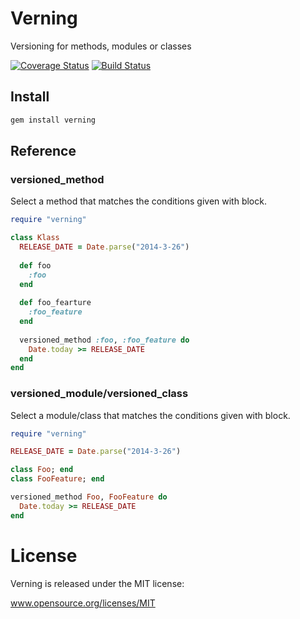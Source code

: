 Verning
=========
Versioning for methods, modules or classes

[![Coverage Status](https://coveralls.io/repos/eccyan/verning/badge.png)](https://coveralls.io/r/eccyan/verning)
[![Build Status](https://travis-ci.org/eccyan/verning.svg?branch=master)](https://travis-ci.org/eccyan/verning)

## Install
```sh
gem install verning
```

## Reference
### versioned_method
Select a method that matches the conditions given with block.
```ruby
require "verning"

class Klass
  RELEASE_DATE = Date.parse("2014-3-26")
  
  def foo
    :foo
  end
  
  def foo_fearture
    :foo_feature
  end
  
  versioned_method :foo, :foo_feature do 
    Date.today >= RELEASE_DATE 
  end
end
```

### versioned_module/versioned_class
Select a module/class that matches the conditions given with block.
```ruby
require "verning"

RELEASE_DATE = Date.parse("2014-3-26")

class Foo; end
class FooFeature; end

versioned_method Foo, FooFeature do
  Date.today >= RELEASE_DATE
end
```

# License
Verning is released under the MIT license:

www.opensource.org/licenses/MIT
